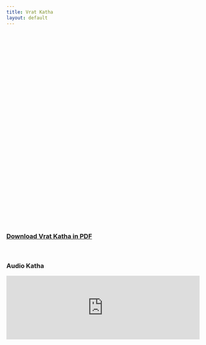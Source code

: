 ```yaml
---
title: Vrat Katha
layout: default
---
```

<div data-configid="1814325/8692862" style="width: 100%; height: 500px" class="issuuembed"></div><script type="text/javascript" src="//e.issuu.com/embed.js" async="true"></script>

### [Download Vrat Katha in PDF](/files/vrat-katha.pdf)
<br/>

### Audio Katha
<iframe width="100%" height="166" scrolling="no" frameborder="no" src="https://w.soundcloud.com/player/?url=https%3A//api.soundcloud.com/tracks/159950849&amp;color=ff5500&amp;auto_play=false&amp;hide_related=false&amp;show_comments=true&amp;show_user=true&amp;show_reposts=false"></iframe>